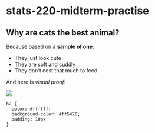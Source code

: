 # stats-220-midterm-practise

## Why are cats the best animal?

Because based on a **sample of one**:

- They just look cute
- They are soft and cuddly
- They don't cost that much to feed

And here is *visual proof*:

![](elliot.png)

```{css}
h2 {
  color: #ffffff; 
  background-color: #ff5470; 
  padding: 10px
}
```
